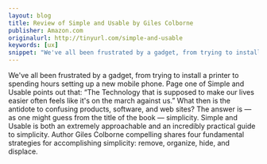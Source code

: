 ```yaml
---
layout: blog
title: Review of Simple and Usable by Giles Colborne
publisher: Amazon.com
originalurl: http://tinyurl.com/simple-and-usable
keywords: [ux]
snippet: "We've all been frustrated by a gadget, from trying to install a printer to spending hours setting up a new mobile phone. Page one of Simple and Usable points out that: “The Technology that is supposed to make our lives easier often feels like it's on the march against us.” What then is the antidote to confusing products, software, and web sites? The answer is — as one might guess from the title of the book — simplicity. Simple and Usable is both an extremely approachable and an incredibly practical guide to simplicity. Author Giles Colborne compelling shares four fundamental strategies for accomplishing simplicity: remove, organize, hide, and displace."
---
```


We've all been frustrated by a gadget, from trying to install a printer to spending hours setting up a new mobile phone. Page one of Simple and Usable points out that: “The Technology that is supposed to make our lives easier often feels like it's on the march against us.” What then is the antidote to confusing products, software, and web sites? The answer is — as one might guess from the title of the book — simplicity. Simple and Usable is both an extremely approachable and an incredibly practical guide to simplicity. Author Giles Colborne compelling shares four fundamental strategies for accomplishing simplicity: remove, organize, hide, and displace.